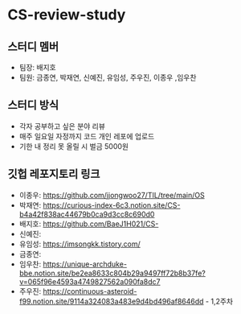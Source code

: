 # CS-review-study

## 스터디 멤버
- 팀장: 배지호
- 팀원: 금종연, 박재연, 신예진, 유임성, 주우진, 이종우 ,임우찬

## 스터디 방식
- 각자 공부하고 싶은 분야 리뷰
- 매주 일요일 자정까지 코드 개인 레포에 업로드
- 기한 내 정리 못 올릴 시 벌금 5000원

## 깃헙 레포지토리 링크
- 이종우: https://github.com/jjongwoo27/TIL/tree/main/OS
- 박재연: https://curious-index-6c3.notion.site/CS-b4a42f838ac44679b0ca9d3cc8c690d0
- 배지호: https://github.com/BaeJ1H021/CS-
- 신예진:
- 유임성: https://imsongkk.tistory.com/
- 금종연:
- 임우찬: https://unique-archduke-bbe.notion.site/be2ea8633c804b29a9497ff72b8b37fe?v=065f96e4593a4749827562a090fa8dc7
- 주우진: https://continuous-asteroid-f99.notion.site/9114a324083a483e9d4bd496af8646dd - 1,2주차
      

 
